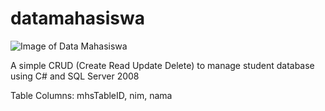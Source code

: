 # datamahasiswa

![Image of Data Mahasiswa](https://i.imgur.com/MZOrqUT.jpg)

A simple CRUD (Create Read Update Delete) to manage student database using C# and SQL Server 2008

Table Columns: mhsTableID, nim, nama

